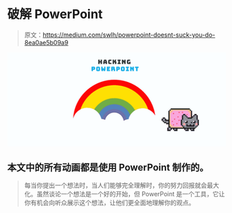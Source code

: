 # 破解 PowerPoint

> 原文：<https://medium.com/swlh/powerpoint-doesnt-suck-you-do-8ea0ae5b09a9>

![](img/50a1e44f3c47a65cc40d8ab186e22d89.png)

## 本文中的所有动画都是使用 PowerPoint 制作的。

> 每当你提出一个想法时，当人们能够完全理解时，你的努力回报就会最大化。虽然谈论一个想法是一个好的开始，但 PowerPoint 是一个工具，它让你有机会向听众展示这个想法，让他们更全面地理解你的观点。